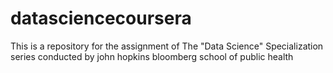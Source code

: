 datasciencecoursera
===================

This is a repository for the assignment of The "Data Science" Specialization series conducted by john hopkins bloomberg school of public health
